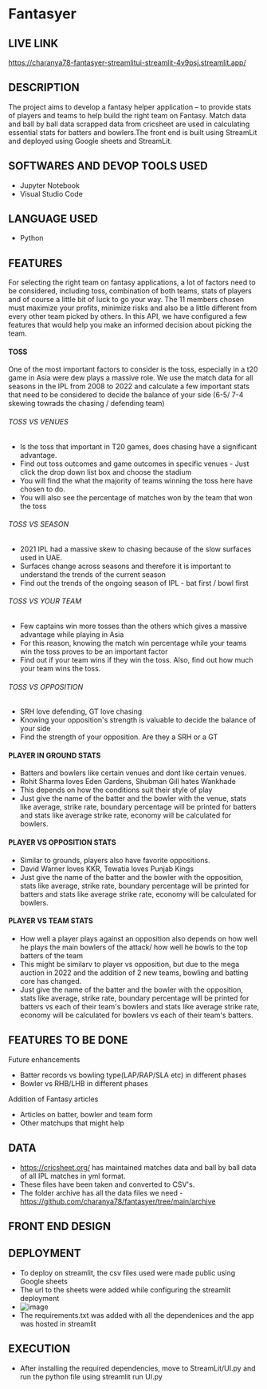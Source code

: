 # Fantasyer

## LIVE LINK

https://charanya78-fantasyer-streamlitui-streamlit-4v9psj.streamlit.app/

## DESCRIPTION 

The project aims to develop a fantasy helper application – to provide stats of players and teams to help build the right team on Fantasy. Match data and ball by ball data scrapped data from cricsheet are used in calculating essential stats for batters and bowlers.The front end is built using StreamLit and deployed using Google sheets and StreamLit.

## SOFTWARES AND DEVOP TOOLS USED

- Jupyter Notebook
- Visual Studio Code

## LANGUAGE USED

- Python

## FEATURES

For selecting the right team on fantasy applications, a lot of factors need to be considered, including toss, combination of both teams, stats of players and of course a little bit of luck to go your way. The 11 members chosen must maximize your profits, minimize risks and also be a little different from every other team picked by others. In this API, we have configured a few features that would help you make an informed decision about picking the team.

#### TOSS

One of the most important factors to consider is the toss, especially in a t20 game in Asia were dew plays a massive role. We use the match data for all seasons in the IPL from 2008 to 2022 and calculate a few important stats that need to be considered to decide the balance of your side (6-5/ 7-4 skewing towrads the chasing / defending team)

###### TOSS VS VENUES
- Is the toss that important in T20 games, does chasing have a significant advantage.
- Find out toss outcomes and game outcomes in specific venues - Just click the drop down list box and choose the stadium
- You will find the what the majority of teams winning the toss here have chosen to do. 
- You will also see the percentage of matches won by the team that won the toss

###### TOSS VS SEASON
- 2021 IPL had a massive skew to chasing because of the slow surfaces used in UAE.
- Surfaces change across seasons and therefore it is important to understand the trends of the current season
- Find out the trends of the ongoing season of IPL - bat first / bowl first

###### TOSS VS YOUR TEAM
- Few captains win more tosses than the others which gives a massive advantage while playing in Asia
- For this reason, knowing the match win percentage while your teams win the toss proves to be an important factor
- Find out if your team wins if they win the toss. Also, find out how much your team wins the toss.

###### TOSS VS OPPOSITION
- SRH love defending, GT love chasing
- Knowing your opposition's strength is valuable to decide the balance of your side
- Find the strength of your opposition. Are they a SRH or a GT

#### PLAYER IN GROUND STATS
- Batters and bowlers like certain venues and dont like certain venues. 
- Rohit Sharma loves Eden Gardens, Shubman Gill hates Wankhade
- This depends on how the conditions suit their style of play
- Just give the name of the batter and the bowler with the venue, stats like average, strike rate, boundary percentage will be printed for batters and stats like average strike rate, economy will be calculated for bowlers.

#### PLAYER VS OPPOSITION STATS

- Similar to grounds, players also have favorite oppositions.
- David Warner loves KKR, Tewatia loves Punjab Kings
- Just give the name of the batter and the bowler with the opposition, stats like average, strike rate, boundary percentage will be printed for batters and stats like average strike rate, economy will be calculated for bowlers.

#### PLAYER VS TEAM STATS

- How well a player plays against an opposition also depends on how well he plays the main bowlers of the attack/ how well he bowls to the top batters of the team
- This might be similarv to player vs opposition, but due to the mega auction in 2022 and the addition of 2 new teams, bowling and batting core has changed.
- Just give the name of the batter and the bowler with the opposition, stats like average, strike rate, boundary percentage will be printed for batters vs each of their team's bowlers and stats like average strike rate, economy will be calculated for bowlers vs each of their team's batters.


## FEATURES TO BE DONE

Future enhancements
- Batter records vs bowling type(LAP/RAP/SLA etc) in different phases
- Bowler vs RHB/LHB in different phases

Addition of Fantasy articles
- Articles on batter, bowler and team form
- Other matchups that might help

## DATA

- https://cricsheet.org/ has maintained matches data and ball by ball data of all IPL matches in yml format. 
- These files have been taken and converted to CSV's. 
- The folder archive has all the data files we need - https://github.com/charanya78/fantasyer/tree/main/archive

## FRONT END DESIGN


## DEPLOYMENT

- To deploy on streamlit, the csv files used were made public using Google sheets
- The url to the sheets were added while configuring the streamlit deployment
- ![image](https://user-images.githubusercontent.com/45849930/208444727-baca4f2d-e7b2-47ff-b8cd-569e1e3acd96.png)
- The requirements.txt was added with all the dependenices and the app was hosted in streamlit

## EXECUTION 

- After installing the required dependencies, move to StreamLit/UI.py and run the python file using streamlit run UI.py


